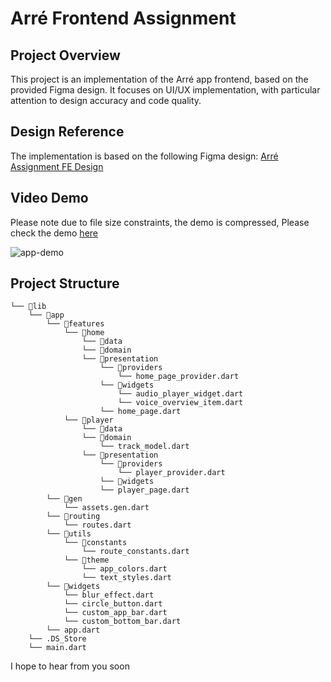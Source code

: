 # Arré Frontend Assignment

## Project Overview

This project is an implementation of the Arré app frontend, based on the provided Figma design. It focuses on UI/UX implementation, with particular attention to design accuracy and code quality.

## Design Reference

The implementation is based on the following Figma design:
[Arré Assignment FE Design](https://www.figma.com/design/T8XDVWt0Ve58hKSJ0Dxj18/Arr%C3%A9-Assignment-FE?node-id=0-1&t=TW6P1hVwYdUyAZOk-1)

## Video Demo
Please note due to file size constraints, the demo is compressed, 
Please check the demo [here](https://drive.google.com/file/d/1Q6rnGpuTD1isHTEvHf4edFyobvlCPgFs/view?usp=sharing)



![app-demo](https://github.com/user-attachments/assets/c0f92ded-d82c-4bb6-b344-8c0df99c2568)


## Project Structure
```
└── 📁lib
    └── 📁app
        └── 📁features
            └── 📁home
                └── 📁data
                └── 📁domain
                └── 📁presentation
                    └── 📁providers
                        └── home_page_provider.dart
                    └── 📁widgets
                        └── audio_player_widget.dart
                        └── voice_overview_item.dart
                    └── home_page.dart
            └── 📁player
                └── 📁data
                └── 📁domain
                    └── track_model.dart
                └── 📁presentation
                    └── 📁providers
                        └── player_provider.dart
                    └── 📁widgets
                    └── player_page.dart
        └── 📁gen
            └── assets.gen.dart
        └── 📁routing
            └── routes.dart
        └── 📁utils
            └── 📁constants
                └── route_constants.dart
            └── 📁theme
                └── app_colors.dart
                └── text_styles.dart
        └── 📁widgets
            └── blur_effect.dart
            └── circle_button.dart
            └── custom_app_bar.dart
            └── custom_bottom_bar.dart
        └── app.dart
    └── .DS_Store
    └── main.dart
```
I hope to hear from you soon 
